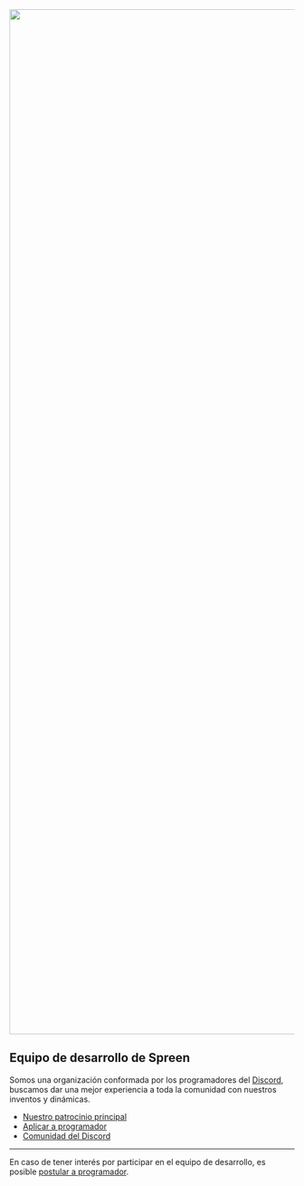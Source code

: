 <img src="https://github.com/SpreenTeam/SpreenTeam/raw/main/a_ce7573bec8ce60069525c65f50111a07.png" width="1810" heigh="630">

## Equipo de desarrollo de Spreen

Somos una organización conformada por los programadores del [Discord](https://discord.gg/spreen), buscamos dar una mejor experiencia a toda la comunidad con nuestros inventos y dinámicas.

* [Nuestro patrocinio principal](https://nekohosting.us/)
* [Aplicar a programador](https://discord.gg/47tzGeb9Yx)
* [Comunidad del Discord](https://discord.gg/spreen)

----

En caso de tener interés por participar en el equipo de desarrollo, es posible [postular a programador](https://discord.gg/47tzGeb9Yx).
